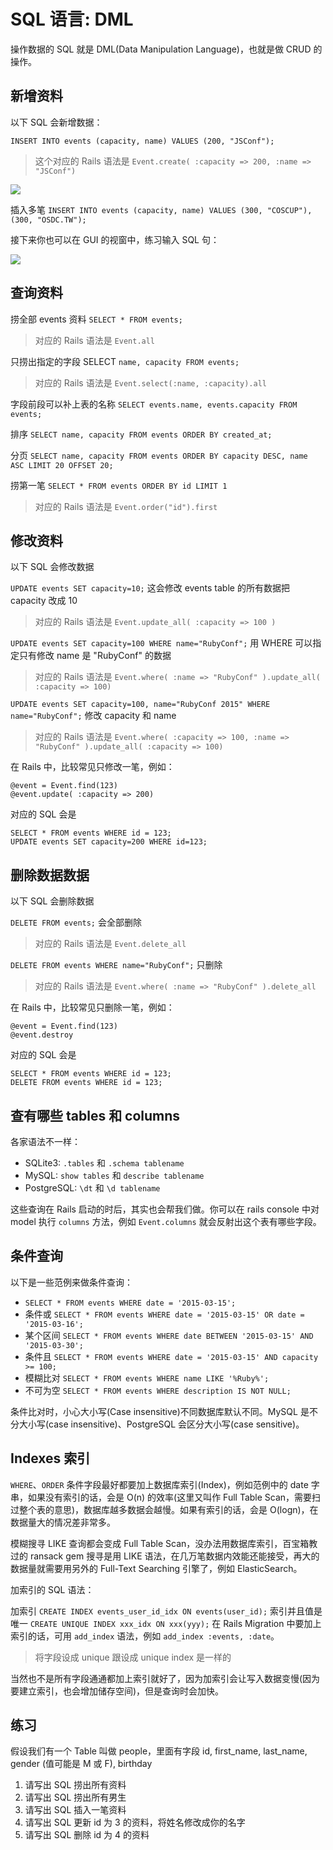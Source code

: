 # SQL 语言: DML
操作数据的 SQL 就是 DML(Data Manipulation Language)，也就是做 CRUD 的操作。

## 新增资料

以下 SQL 会新增数据：

`INSERT INTO events (capacity, name) VALUES (200, "JSConf");`

> 这个对应的 Rails 语法是 `Event.create( :capacity => 200, :name => "JSConf")`

![](https://ws2.sinaimg.cn/large/006tNbRwgy1fglqfjvgdfj30u00icmz6.jpg)

插入多笔 `INSERT INTO events (capacity, name) VALUES (300, "COSCUP"), (300, "OSDC.TW");`

接下来你也可以在 GUI 的视窗中，练习输入 SQL 句：

![](https://ws1.sinaimg.cn/large/006tNbRwgy1fglqg8e6m2j30u00ic0uu.jpg)

## 查询资料

捞全部 events 资料 `SELECT * FROM events;`

> 对应的 Rails 语法是 `Event.all`

只捞出指定的字段 SELECT `name, capacity FROM events;`

> 对应的 Rails 语法是 `Event.select(:name, :capacity).all`

字段前段可以补上表的名称 `SELECT events.name, events.capacity FROM events;`

排序 `SELECT name, capacity FROM events ORDER BY created_at;`

分页 `SELECT name, capacity FROM events ORDER BY capacity DESC, name ASC LIMIT 20 OFFSET 20;`

捞第一笔 `SELECT * FROM events ORDER BY id LIMIT 1`

>对应的 Rails 语法是 `Event.order("id").first`

## 修改资料

以下 SQL 会修改数据

`UPDATE events SET capacity=10;` 这会修改 events table 的所有数据把 capacity 改成 10

>对应的 Rails 语法是 `Event.update_all( :capacity => 100 )`

`UPDATE events SET capacity=100 WHERE name="RubyConf";` 用 WHERE 可以指定只有修改 name 是 "RubyConf" 的数据

>对应的 Rails 语法是 `Event.where( :name => "RubyConf" ).update_all( :capacity => 100)`

`UPDATE events SET capacity=100, name="RubyConf 2015" WHERE name="RubyConf";` 修改 capacity 和 name

>对应的 Rails 语法是 `Event.where( :capacity => 100, :name => "RubyConf" ).update_all( :capacity => 100)`

在 Rails 中，比较常见只修改一笔，例如：
```
@event = Event.find(123)
@event.update( :capacity => 200)
```
对应的 SQL 会是
```
SELECT * FROM events WHERE id = 123;
UPDATE events SET capacity=200 WHERE id=123;
```

## 删除数据数据

以下 SQL 会删除数据

`DELETE FROM events;` 会全部删除

> 对应的 Rails 语法是 `Event.delete_all`

`DELETE FROM events WHERE name="RubyConf";` 只删除

> 对应的 Rails 语法是 `Event.where( :name => "RubyConf" ).delete_all`

在 Rails 中，比较常见只删除一笔，例如：
```
@event = Event.find(123)
@event.destroy
```

对应的 SQL 会是
```
SELECT * FROM events WHERE id = 123;
DELETE FROM events WHERE id = 123;
```

## 查有哪些 tables 和 columns

各家语法不一样：

* SQLite3: `.tables` 和 `.schema tablename`
* MySQL: `show tables` 和 `describe tablename`
* PostgreSQL: `\dt` 和 `\d tablename`

这些查询在 Rails 启动的时后，其实也会帮我们做。你可以在 rails console 中对 model 执行 `columns` 方法，例如 `Event.columns` 就会反射出这个表有哪些字段。

## 条件查询

以下是一些范例来做条件查询：

* `SELECT * FROM events WHERE date = '2015-03-15';`
* 条件或 `SELECT * FROM events WHERE date = '2015-03-15' OR date = '2015-03-16';`
* 某个区间 `SELECT * FROM events WHERE date BETWEEN '2015-03-15' AND '2015-03-30';`
* 条件且 `SELECT * FROM events WHERE date = '2015-03-15' AND capacity >= 100;`
* 模糊比对 `SELECT * FROM events WHERE name LIKE '%Ruby%';`
* 不可为空 `SELECT * FROM events WHERE description IS NOT NULL;`

条件比对时，小心大小写(Case insensitive)不同数据库默认不同。MySQL 是不分大小写(case insensitive)、PostgreSQL 会区分大小写(case sensitive)。

## Indexes 索引

`WHERE`、`ORDER` 条件字段最好都要加上数据库索引(Index)，例如范例中的 date 字串，如果没有索引的话，会是 O(n) 的效率(这里又叫作 Full Table Scan，需要扫过整个表的意思)，数据库越多数据会越慢。如果有索引的话，会是 O(logn)，在数据量大的情况差非常多。

模糊搜寻 LIKE 查询都会变成 Full Table Scan，没办法用数据库索引，百宝箱教过的 ransack gem 搜寻是用 LIKE 语法，在几万笔数据内效能还能接受，再大的数据量就需要用另外的 Full-Text Searching 引擎了，例如 ElasticSearch。

加索引的 SQL 语法：

加索引 `CREATE INDEX events_user_id_idx ON events(user_id);`
索引并且值是唯一 `CREATE UNIQUE INDEX xxx_idx ON xxx(yyy);`
在 Rails Migration 中要加上索引的话，可用 `add_index` 语法，例如 `add_index :events, :date`。

> 将字段设成 unique 跟设成 unique index 是一样的

当然也不是所有字段通通都加上索引就好了，因为加索引会让写入数据变慢(因为要建立索引，也会增加储存空间)，但是查询时会加快。

## 练习
假设我们有一个 Table 叫做 people，里面有字段 id, first_name, last_name, gender (值可能是 M 或 F), birthday
1. 请写出 SQL 捞出所有资料
1. 请写出 SQL 捞出所有男生
1. 请写出 SQL 插入一笔资料
1. 请写出 SQL 更新 id 为 3 的资料，将姓名修改成你的名字
1. 请写出 SQL 删除 id 为 4 的资料
